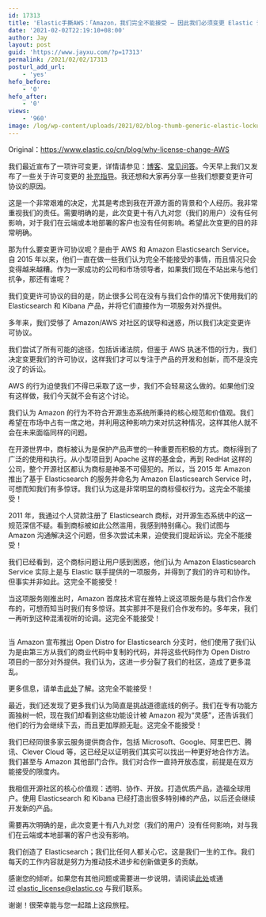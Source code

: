 ```yaml
---
id: 17313
title: 'Elastic手撕AWS：「Amazon，我们完全不能接受 — 因此我们必须变更 Elastic 许可协议」'
date: '2021-02-02T22:19:10+08:00'
author: Jay
layout: post
guid: 'https://www.jayxu.com/?p=17313'
permalink: /2021/02/02/17313
posturl_add_url:
    - 'yes'
hefo_before:
    - '0'
hefo_after:
    - '0'
views:
    - '960'
image: /log/wp-content/uploads/2021/02/blog-thumb-generic-elastic-lockup.png
---
```


<!-- wp:paragraph -->
<p>Original：<a href="https://www.elastic.co/cn/blog/why-license-change-AWS" target="_blank" rel="noreferrer noopener">https://www.elastic.co/cn/blog/why-license-change-AWS</a></p>
<!-- /wp:paragraph -->

<!-- wp:paragraph -->
<p>我们最近宣布了一项许可变更，详情请参见：<a href="https://www.elastic.co/cn/blog/licensing-change">博客</a>、<a href="https://www.elastic.co/cn/pricing/faq/licensing">常见问答</a>。今天早上我们又发布了一些关于许可变更的&nbsp;<a href="https://www.elastic.co/cn/blog/license-change-clarification">补充指导</a>。我还想和大家再分享一些我们想要变更许可协议的原因。</p>
<!-- /wp:paragraph -->

<!-- wp:paragraph -->
<p>这是一个非常艰难的决定，尤其是考虑到我在开源方面的背景和个人经历。我非常重视我们的责任。需要明确的是，此次变更十有八九对您（我们的用户）没有任何影响，对于我们在云端或本地部署的客户也没有任何影响。希望此次变更的目的非常明确。</p>
<!-- /wp:paragraph -->

<!-- wp:paragraph -->
<p>那为什么要变更许可协议呢？是由于 AWS 和 Amazon Elasticsearch Service。自 2015 年以来，他们一直在做一些我们认为完全不能接受的事情，而且情况只会变得越来越糟。作为一家成功的公司和市场领导者，如果我们现在不站出来与他们抗争，那还有谁呢？</p>
<!-- /wp:paragraph -->

<!-- wp:paragraph -->
<p>我们变更许可协议的目的是，防止很多公司在没有与我们合作的情况下使用我们的 Elasticsearch 和 Kibana 产品，并将它们直接作为一项服务对外提供。</p>
<!-- /wp:paragraph -->

<!-- wp:paragraph -->
<p>多年来，我们受够了 Amazon/AWS 对社区的误导和迷惑，所以我们决定变更许可协议。</p>
<!-- /wp:paragraph -->

<!-- wp:paragraph -->
<p>我们尝试了所有可能的途径，包括诉诸法院，但鉴于 AWS 执迷不悟的行为，我们决定变更我们的许可协议，这样我们才可以专注于产品的开发和创新，而不是没完没了的诉讼。</p>
<!-- /wp:paragraph -->

<!-- wp:paragraph -->
<p>AWS 的行为迫使我们不得已采取了这一步，我们不会轻易这么做的。如果他们没有这样做，我们今天就不会有这个讨论。</p>
<!-- /wp:paragraph -->

<!-- wp:paragraph -->
<p>我们认为 Amazon 的行为不符合开源生态系统所秉持的核心规范和价值观。我们希望在市场中占有一席之地，并利用这种影响力来对抗这种情况，这样其他人就不会在未来面临同样的问题。</p>
<!-- /wp:paragraph -->

<!-- wp:paragraph -->
<p>在开源世界中，商标被认为是保护产品声誉的一种重要而积极的方式。商标得到了广泛的使用和执行。从小型项目到 Apache 这样的基金会，再到 RedHat 这样的公司，整个开源社区都认为商标是神圣不可侵犯的。所以，当 2015 年 Amazon 推出了基于 Elasticsearch 的服务并命名为 Amazon Elasticsearch Service 时，可想而知我们有多惊讶。我们认为这是非常明显的商标侵权行为。这完全不能接受！</p>
<!-- /wp:paragraph -->

<!-- wp:paragraph -->
<p>2011 年，我通过个人贷款注册了 Elasticsearch 商标，对开源生态系统中的这一规范深信不疑。看到商标被如此公然滥用，我感到特别痛心。我们试图与 Amazon 沟通解决这个问题，但多次尝试未果，迫使我们提起诉讼。完全不能接受！</p>
<!-- /wp:paragraph -->

<!-- wp:paragraph -->
<p>我们已经看到，这个商标问题让用户感到困惑，他们认为 Amazon Elasticsearch Service 实际上是与 Elastic 联手提供的一项服务，并得到了我们的许可和协作。但事实并非如此。这完全不能接受！</p>
<!-- /wp:paragraph -->

<!-- wp:paragraph -->
<p>当这项服务刚推出时，Amazon 首席技术官在推特上说这项服务是与我们合作发布的，可想而知当时我们有多惊讶。其实那并不是我们合作发布的。多年来，我们一再听到这种混淆视听的论调。这完全不能接受！</p>
<!-- /wp:paragraph -->

<!-- wp:image {"id":17324,"sizeSlug":"large","linkDestination":"attachment"} -->
<figure class="wp-block-image size-large"><a href="https://www.jayxu.com/2021/02/02/17313/amazon-cto-tweet-license-change"><img src="https://www.jayxu.com/log/wp-content/uploads/2021/02/amazon-cto-tweet-license-change.jpg" alt="" class="wp-image-17324"/></a></figure>
<!-- /wp:image -->

<!-- wp:paragraph -->
<p>当 Amazon 宣布推出 Open Distro for Elasticsearch 分支时，他们使用了我们认为是由第三方从我们的商业代码中复制的代码，并将这些代码作为 Open Distro 项目的一部分对外提供。我们认为，这进一步分裂了我们的社区，造成了更多混乱。</p>
<!-- /wp:paragraph -->

<!-- wp:paragraph -->
<p>更多信息，请单击<a href="https://www.elastic.co/cn/blog/dear-search-guard-users-including-amazon-elasticsearch-service-open-distro-and-others">此处</a>了解。这完全不能接受！</p>
<!-- /wp:paragraph -->

<!-- wp:paragraph -->
<p>最近，我们还发现了更多我们认为简直是挑战道德底线的例子。我们在专有功能方面独树一帜，现在我们却看到这些功能设计被 Amazon 视为“灵感”，还告诉我们他们的行为会继续下去，而且更加厚颜无耻。这完全不能接受！</p>
<!-- /wp:paragraph -->

<!-- wp:paragraph -->
<p>我们已经同很多家云服务提供商合作，包括 Microsoft、Google、阿里巴巴、腾讯、Clever Cloud 等，这已经足以证明我们其实可以找出一种更好地合作方法。我们甚至与 Amazon 其他部门合作。我们对合作一直持开放态度，前提是在双方能接受的限度内。</p>
<!-- /wp:paragraph -->

<!-- wp:paragraph -->
<p>我相信开源社区的核心价值观：透明、协作、开放。打造优质产品，造福全球用户。使用 Elasticsearch 和 Kibana 已经打造出很多特别棒的产品，以后还会继续开发新的产品。</p>
<!-- /wp:paragraph -->

<!-- wp:paragraph -->
<p>需要再次明确的是，此次变更十有八九对您（我们的用户）没有任何影响，对与我们在云端或本地部署的客户也没有影响。</p>
<!-- /wp:paragraph -->

<!-- wp:paragraph -->
<p>我们创造了 Elasticsearch；我们比任何人都关心它。这是我们一生的工作。我们每天的工作内容就是努力为推动技术进步和创新做更多的贡献。</p>
<!-- /wp:paragraph -->

<!-- wp:paragraph -->
<p>感谢您的倾听。如果您有其他问题或需要进一步说明，请阅读<a href="https://www.elastic.co/cn/pricing/faq/licensing">此处</a>或通过&nbsp;<a href="mailto:elastic_license@elastic.co">elastic_license@elastic.co</a>&nbsp;与我们联系。</p>
<!-- /wp:paragraph -->

<!-- wp:paragraph -->
<p>谢谢！很荣幸能与您一起踏上这段旅程。</p>
<!-- /wp:paragraph -->
